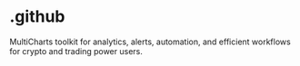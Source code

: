 # .github
MultiCharts toolkit for analytics, alerts, automation, and efficient workflows for crypto and trading power users.
